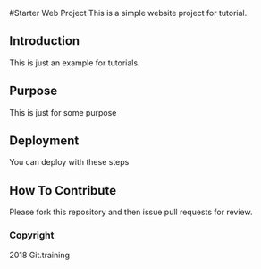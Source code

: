 #Starter Web Project
This is a simple website project
for tutorial.

## Introduction
This is just an example for tutorials.

## Purpose
This is just for some purpose

## Deployment
You can deploy with these steps

## How To Contribute
Please fork this repository and then issue pull requests for review.

### Copyright
2018 Git.training